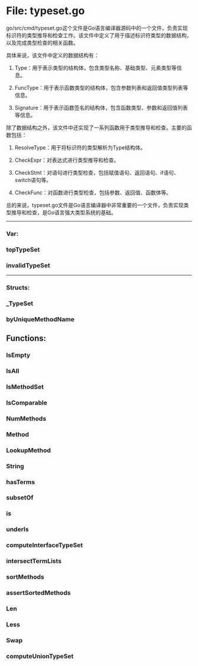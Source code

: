 # File: typeset.go

go/src/cmd/typeset.go这个文件是Go语言编译器源码中的一个文件，负责实现标识符的类型推导和检查工作。该文件中定义了用于描述标识符类型的数据结构，以及完成类型检查的相关函数。

具体来说，该文件中定义的数据结构有：

1. Type：用于表示类型的结构体，包含类型名称、基础类型、元素类型等信息。

2. FuncType：用于表示函数类型的结构体，包含参数列表和返回值类型列表等信息。

3. Signature：用于表示函数签名的结构体，包含函数类型、参数和返回值列表等信息。

除了数据结构之外，该文件中还实现了一系列函数用于类型推导和检查。主要的函数包括：

1. ResolveType：用于将标识符的类型解析为Type结构体。

2. CheckExpr：对表达式进行类型推导和检查。

3. CheckStmt：对语句进行类型检查，包括赋值语句、返回语句、if语句、switch语句等。

4. CheckFunc：对函数进行类型检查，包括参数、返回值、函数体等。

总的来说，typeset.go文件是Go语言编译器中非常重要的一个文件，负责实现类型推导和检查，是Go语言强大类型系统的基础。




---

### Var:

### topTypeSet





### invalidTypeSet








---

### Structs:

### _TypeSet





### byUniqueMethodName





## Functions:

### IsEmpty





### IsAll





### IsMethodSet





### IsComparable





### NumMethods





### Method





### LookupMethod





### String





### hasTerms





### subsetOf





### is





### underIs





### computeInterfaceTypeSet





### intersectTermLists





### sortMethods





### assertSortedMethods





### Len





### Less





### Swap





### computeUnionTypeSet






